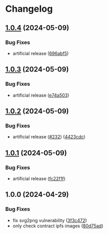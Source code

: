 # Changelog

## [1.0.4](https://github.com/aeternity/aepp-graffiti/compare/graffiti-server-v1.0.3...graffiti-server-v1.0.4) (2024-05-09)


### Bug Fixes

* artificial release ([696abf5](https://github.com/aeternity/aepp-graffiti/commit/696abf56b84346b10549e15194024ea79a45c5a0))

## [1.0.3](https://github.com/aeternity/aepp-graffiti/compare/graffiti-server-v1.0.2...graffiti-server-v1.0.3) (2024-05-09)


### Bug Fixes

* artificial release ([e74a503](https://github.com/aeternity/aepp-graffiti/commit/e74a503ddd99668dd6beb3eb2bc96a6cc54160a3))

## [1.0.2](https://github.com/aeternity/aepp-graffiti/compare/graffiti-server-v1.0.1...graffiti-server-v1.0.2) (2024-05-09)


### Bug Fixes

* artificial release ([#232](https://github.com/aeternity/aepp-graffiti/issues/232)) ([4423cdc](https://github.com/aeternity/aepp-graffiti/commit/4423cdcbf44d2d9871a38bd5ca7e23da5471b67c))

## [1.0.1](https://github.com/aeternity/aepp-graffiti/compare/graffiti-server-v1.0.0...graffiti-server-v1.0.1) (2024-05-09)


### Bug Fixes

* artificial release ([fc22f1f](https://github.com/aeternity/aepp-graffiti/commit/fc22f1f76d97e454eaea674afe7ede43590e6e67))

## 1.0.0 (2024-04-29)


### Bug Fixes

* fix svg2png vulnerability ([3f3c472](https://github.com/aeternity/aepp-graffiti/commit/3f3c472204422a707b02bd6c47a9f6ba0786dfce))
* only check contract ipfs images ([80d75ad](https://github.com/aeternity/aepp-graffiti/commit/80d75ad9bb382708427c59430d236af51654a73d))
